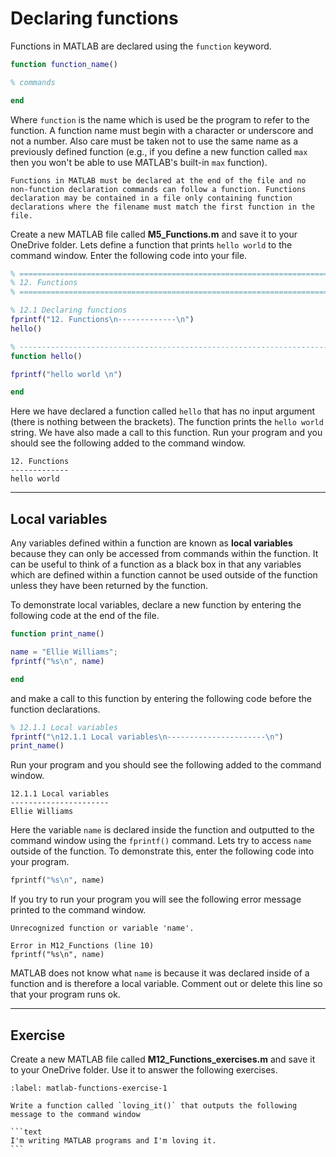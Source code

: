 # Declaring functions

Functions in MATLAB are declared using the `function` keyword.

```matlab
function function_name()

% commands

end
```

Where `function` is the name which is used be the program to refer to the function. A function name must begin with a character or underscore and not a number. Also care must be taken not to use the same name as a previously defined function (e.g., if you define a new function called `max` then you won't be able to use MATLAB's built-in `max` function).

```{important}
Functions in MATLAB must be declared at the end of the file and no non-function declaration commands can follow a function. Functions declaration may be contained in a file only containing function declarations where the filename must match the first function in the file. 
```

Create a new MATLAB file called **M5_Functions.m** and save it to your OneDrive folder. Lets define a function that prints `hello world` to the command window. Enter the following code into your file.

```matlab
% =========================================================================
% 12. Functions
% =========================================================================

% 12.1 Declaring functions
fprintf("12. Functions\n-------------\n")
hello()

% ------------------------------------------------------------------------
function hello()

fprintf("hello world \n")

end
```

Here we have declared a function called `hello` that has no input argument (there is nothing between the brackets). The function prints the `hello world` string. We have also made a call to this function. Run your program and you should see the following added to the command window.

```text
12. Functions
-------------
hello world 
```

---

## Local variables

Any variables defined within a function are known as **local variables** because they can only be accessed from commands within the function. It can be useful to think of a function as a black box in that any variables which are defined within a function cannot be used outside of the function unless they have been returned by the function.

To demonstrate local variables, declare a new function by entering the following code at the end of the file.

```matlab
function print_name()

name = "Ellie Williams";
fprintf("%s\n", name)

end
```

and make a call to this function by entering the following code before the function declarations.

```matlab
% 12.1.1 Local variables
fprintf("\n12.1.1 Local variables\n----------------------\n")
print_name()
```

Run your program and you should see the following added to the command window.

```text
12.1.1 Local variables
----------------------
Ellie Williams
```

Here the variable `name` is declared inside the function and outputted to the command window using the `fprintf()` command. Lets try to access `name` outside of the function. To demonstrate this, enter the following code into your program.

```python
fprintf("%s\n", name)
```

If you try to run your program you will see the following error message printed to the command window.

```text
Unrecognized function or variable 'name'.

Error in M12_Functions (line 10)
fprintf("%s\n", name)
```

MATLAB does not know what `name` is because it was declared inside of a function and is therefore a local variable. Comment out or delete this line so that your program runs ok.

---

## Exercise

Create a new MATLAB file called **M12_Functions_exercises.m** and save it to your OneDrive folder. Use it to answer the following exercises.

````{exercise}
:label: matlab-functions-exercise-1

Write a function called `loving_it()` that outputs the following message to the command window

```text
I'm writing MATLAB programs and I'm loving it.
```

````
